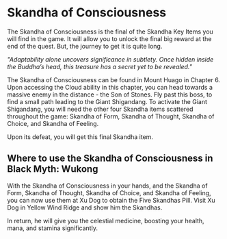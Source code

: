 # Skandha of Consciousness

The Skandha of Consciousness is the final of the Skandha Key Items you will find in the game. It will allow you to unlock the final big reward at the end of the quest. But, the journey to get it is quite long. 

_"Adaptability alone uncovers significance in subtlety. Once hidden inside the Buddha’s head, this treasure has a secret yet to be revealed."_  

The Skandha of Consciousness can be found in Mount Huago in Chapter 6. Upon accessing the Cloud ability in this chapter, you can head towards a massive enemy in the distance - the Son of Stones. Fly past this boss, to find a small path leading to the Giant Shigandang. To activate the Giant Shigandang, you will need the other four Skandha items scattered throughout the game: Skandha of Form, Skandha of Thought, Skandha of Choice, and Skandha of Feeling. 

Upon its defeat, you will get this final Skandha item. 

## Where to use the Skandha of Consciousness in Black Myth: Wukong

With the Skandha of Consciousness in your hands, and the Skandha of Form, Skandha of Thought, Skandha of Choice, and Skandha of Feeling, you can now use them at Xu Dog to obtain the Five Skandhas Pill. Visit Xu Dog in Yellow Wind Ridge and show him the Skandhas. 

In return, he will give you the celestial medicine, boosting your health, mana, and stamina significantly.  

